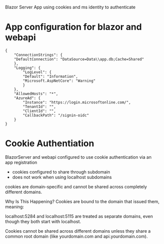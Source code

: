 Blazor Server App using cookies and ms identity to authenticate

# App configuration for blazor and webapi

````
{
    "ConnectionStrings": {
    "DefaultConnection": "DataSource=Data\\app.db;Cache=Shared"
    },
    "Logging": {
        "LogLevel": {
        "Default": "Information",
        "Microsoft.AspNetCore": "Warning"
        }
    },
    "AllowedHosts": "*",
    "AzureAd": {
        "Instance": "https://login.microsoftonline.com/",
        "TenantId": "",
        "ClientId": "",
        "CallbackPath": "/signin-oidc"
    }
}
````

# Cookie Authentiation
BlazorServer and webapi configured to use cookie authentication via an app registration
- cookies configured to share through subdomain
- does not work when using localhost subdomains

cookies are domain-specific and cannot be shared across completely different domains.

Why Is This Happening?
Cookies are bound to the domain that issued them, meaning:

localhost:5284 and localhost:5115 are treated as separate domains, even though they both start with localhost.

Cookies cannot be shared across different domains unless they share a common root domain (like yourdomain.com and api.yourdomain.com).